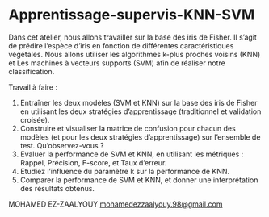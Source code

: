 # Apprentissage-supervis-KNN-SVM

Dans cet atelier, nous allons travailler sur la base des iris de Fisher. Il s’agit de prédire l’espèce d’iris en
fonction de différentes caractéristiques végétales. Nous allons utiliser les algorithmes k-plus proches
voisins (KNN) et Les machines à vecteurs supports (SVM) afin de réaliser notre classification.

Travail à faire : 


1. Entraîner les deux modèles (SVM et KNN) sur la base des iris de Fisher en utilisant les deux stratégies d’apprentissage (traditionnel et validation croisée).
2. Construire et visualiser la matrice de confusion pour chacun des modèles (et pour les deux stratégies d’apprentissage) sur l’ensemble de test. Qu’observez-vous ? 
3. Evaluer la performance de SVM et KNN, en utilisant les métriques : Rappel, Précision, F-score, et Taux d’erreur.
4. Etudiez l’influence du paramètre k sur la performance de KNN.
5. Comparer la performance de SVM et KNN, et donner une interprétation des résultats obtenus.


MOHAMED EZ-ZAALYOUY
mohamedezzaalyouy.98@gmail.com
